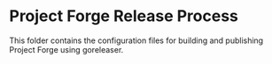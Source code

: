 <!--- Content managed by Project Forge, see [projectforge.md] for details. -->
# Project Forge Release Process

This folder contains the configuration files for building and publishing Project Forge using goreleaser.
